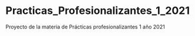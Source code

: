 # Practicas_Profesionalizantes_1_2021
Proyecto de la materia de Prácticas profesionalizantes 1 año 2021
